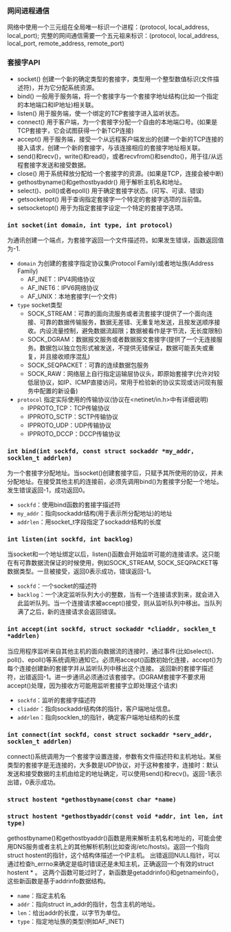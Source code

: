 ### 网间进程通信

网络中使用一个三元组在全局唯一标识一个进程：(protocol, local_address, local_port);
完整的网间通信需要一个五元祖来标识：(protocol, local_address, local_port, remote_address, remote_port)

### 套接字API

- socket() 创建一个新的确定类型的套接字，类型用一个整型数值标识(文件描述符)，并为它分配系统资源。
- bind() 一般用于服务端，将一个套接字与一个套接字地址结构(比如一个指定的本地端口和IP地址)相关联。
- listen() 用于服务端，使一个绑定的TCP套接字进入监听状态。
- connect() 用于客户端，为一个套接字分配一个自由的本地端口号。(如果是TCP套接字，它会试图获得一个新TCP连接)
- accept() 用于服务端，接受一个从远程客户端发出的创建一个新的TCP连接的接入请求，创建一个新的套接字，与该连接相应的套接字地址相关联。
- send()和recv()，write()和read()，或者recvfrom()和sendto()，用于往/从远程套接字发送和接受数据。
- close() 用于系统释放分配给一个套接字的资源。(如果是TCP，连接会被中断)
- gethostbyname()和gethostbyaddr() 用于解析主机名和地址。
- select()、poll()或者epoll() 用于确定套接字状态。(可写、可读、错误)
- getsocketopt() 用于查询指定套接字一个特定的套接字选项的当前值。
- setsocketopt() 用于为指定套接字设定一个特定的套接字选项。

### `int socket(int domain, int type, int protocol)`

为通讯创建一个端点，为套接字返回一个文件描述符。如果发生错误，函数返回值为-1.

- `domain` 为创建的套接字指定协议集(Protocol Family)或者地址族(Address Family)
    + AF_INET：IPV4网络协议
    + AF_INET6：IPV6网络协议
    + AF_UNIX：本地套接字(一个文件)
- `type` socket类型
    + SOCK_STREAM：可靠的面向流服务或者流套接字(提供了一个面向连接、可靠的数据传输服务，数据无差错、无重复地发送，且按发送顺序接收。内设流量控制，避免数据流超限；数据被看作是字节流，无长度限制)
    + SOCK_DGRAM：数据报文服务或者数据报文套接字(提供了一个无连接服务。数据包以独立包形式被发送，不提供无错保证，数据可能丢失或重复，并且接收顺序混乱)
    + SOCK_SEQPACKET：可靠的连续数据包服务
    + SOCK_RAW：网络层上自行指定运输层协议头，即原始套接字(允许对较低层协议，如IP、ICMP直接访问，常用于检验新的协议实现或访问现有服务中配置的新设备)
- `protocol` 指定实际使用的传输协议(协议在<netinet/in.h>中有详细说明)
    + IPPROTO_TCP：TCP传输协议
    + IPPROTO_SCTP：SCTP传输协议
    + IPPROTO_UDP：UDP传输协议
    + IPPROTO_DCCP：DCCP传输协议

### `int bind(int sockfd, const struct sockaddr *my_addr, socklen_t addrlen)`

为一个套接字分配地址。当socket()创建套接字后，只赋予其所使用的协议，并未分配地址。在接受其他主机的连接前，必须先调用bind()为套接字分配一个地址。发生错误返回-1，成功返回0。

- `sockfd`：使用bind函数的套接字描述符
- `my_addr`：指向sockaddr结构(用于表示所分配地址)的地址
- `addrlen`：用socket_t字段指定了sockaddr结构的长度

### `int listen(int sockfd, int backlog)`

当socket和一个地址绑定以后，listen()函数会开始监听可能的连接请求。这只能在有可靠数据流保证的时候使用，例如SOCK_STREAM, SOCK_SEQPACKET等数据类型。一旦被接受，返回0表示成功，错误返回-1。

- `sockfd`：一个socket的描述符
- `backlog`：一个决定监听队列大小的整数，当有一个连接请求到来，就会进入此监听队列。当一个连接请求被accept()接受，则从监听队列中移出。当队列满了之后，新的连接请求会返回错误。

### `int accept(int sockfd, struct sockaddr *cliaddr, socklen_t *addrlen)`

当应用程序监听来自其他主机的面向数据流的连接时，通过事件(比如select()、poll()、epoll()等系统调用)通知它。必须用accept()函数初始化连接，accept()为每个连接创建新的套接字并从监听队列中移出这个连接。
返回新的套接字描述符，出错返回-1。进一步通讯必须通过该套接字。(DGRAM套接字不要求用accept()处理，因为接收方可能用监听套接字立即处理这个请求)

- `sockfd`：监听的套接字描述符
- `cliaddr`：指向sockaddr结构体的指针，客户端地址信息。
- `addrlen`：指向socklen_t的指针，确定客户端地址结构的长度

### `int connect(int sockfd, const struct sockaddr *serv_addr, socklen_t addrlen)`

connect()系统调用为一个套接字设置连接，参数有文件描述符和主机地址。某些类型的套接字是无连接的，大多数是UDP协议，对于这种套接字，连接时：默认发送和接受数据的主机由给定的地址确定，可以使用send()和recv()。返回-1表示出错，0表示成功。

### `struct hostent *gethostbyname(const char *name)`
### `struct hostent *gethostbyaddr(const void *addr, int len, int type)`

gethostbyname()和gethostbyaddr()函数是用来解析主机名和地址的，可能会使用DNS服务或者主机上的其他解析机制(比如查询/etc/hosts)。返回一个指向struct hostent的指针，这个结构体描述一个IP主机。
出错返回NULL指针，可以通过检查h_errno来确定是临时错误还是未知主机，正确返回一个有效的struct hostent * 。
这两个函数可能过时了，新函数是getaddrinfo()和getnameinfo()，这些新函数是基于addrinfo数据结构。

- `name`：指定主机名
- `addr`：指向struct in_addr的指针，包含主机的地址。
- `len`：给出addr的长度，以字节为单位。
- `type`：指定地址族的类型(例如AF_INET)
